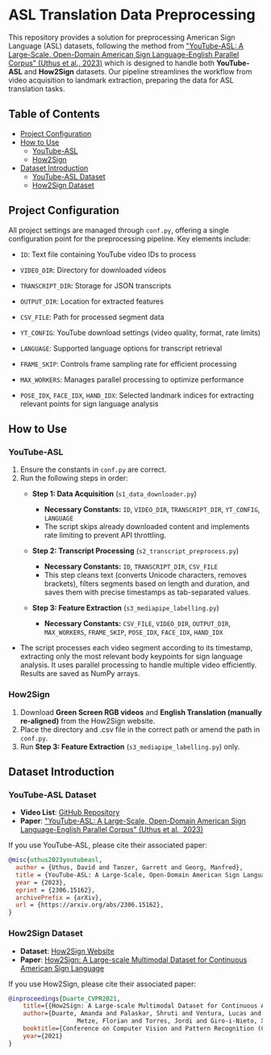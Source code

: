 # ASL Translation Data Preprocessing<!-- omit from toc -->

This repository provides a  solution for preprocessing American Sign Language (ASL) datasets, following the method from ["YouTube-ASL: A Large-Scale, Open-Domain American Sign Language-English Parallel Corpus" (Uthus et al., 2023)](https://arxiv.org/abs/2306.15162) which is designed to handle both **YouTube-ASL** and **How2Sign** datasets. Our pipeline streamlines the workflow from video acquisition to landmark extraction, preparing the data for ASL translation tasks.

## Table of Contents<!-- omit from toc -->

- [Project Configuration](#project-configuration)
- [How to Use](#how-to-use)
  - [YouTube-ASL](#youtube-asl)
  - [How2Sign](#how2sign)
- [Dataset Introduction](#dataset-introduction)
  - [YouTube-ASL Dataset](#youtube-asl-dataset)
  - [How2Sign Dataset](#how2sign-dataset)

## Project Configuration

All project settings are managed through `conf.py`, offering a single configuration point for the preprocessing pipeline. Key elements include:

- `ID`: Text file containing YouTube video IDs to process
- `VIDEO_DIR`: Directory for downloaded videos
- `TRANSCRIPT_DIR`: Storage for JSON transcripts
- `OUTPUT_DIR`: Location for extracted features
- `CSV_FILE`: Path for processed segment data

- `YT_CONFIG`: YouTube download settings (video quality, format, rate limits)
- `LANGUAGE`: Supported language options for transcript retrieval
- `FRAME_SKIP`: Controls frame sampling rate for efficient processing
- `MAX_WORKERS`: Manages parallel processing to optimize performance

- `POSE_IDX`, `FACE_IDX`, `HAND_IDX`: Selected landmark indices for extracting relevant points for sign language analysis

## How to Use

### YouTube-ASL
1. Ensure the constants in `conf.py` are correct.
2. Run the following steps in order:
   - **Step 1: Data Acquisition** (`s1_data_downloader.py`)
     - **Necessary Constants:** `ID`, `VIDEO_DIR`, `TRANSCRIPT_DIR`, `YT_CONFIG`, `LANGUAGE`
     - The script skips already downloaded content and implements rate limiting to prevent API throttling.

   - **Step 2: Transcript Processing** (`s2_transcript_preprocess.py`)
     - **Necessary Constants:** `ID`, `TRANSCRIPT_DIR`, `CSV_FILE`
     - This step cleans text (converts Unicode characters, removes brackets), filters segments based on length and duration, and saves them with precise timestamps as tab-separated values.

   - **Step 3: Feature Extraction** (`s3_mediapipe_labelling.py`)
     - **Necessary Constants:** `CSV_FILE`, `VIDEO_DIR`, `OUTPUT_DIR`, `MAX_WORKERS`, `FRAME_SKIP`, `POSE_IDX`, `FACE_IDX`, `HAND_IDX`
- The script processes each video segment according to its timestamp, extracting only the most relevant body keypoints for sign language analysis. It uses parallel processing to handle multiple video efficiently. Results are saved as NumPy arrays.

### How2Sign
1. Download **Green Screen RGB videos** and **English Translation (manually re-aligned)** from the How2Sign website.
2. Place the directory and .csv file in the correct path or amend the path in `conf.py`.
3. Run **Step 3: Feature Extraction** (`s3_mediapipe_labelling.py`) only.

## Dataset Introduction

### YouTube-ASL Dataset
- **Video List**: [GitHub Repository](https://github.com/google-research/google-research/blob/master/youtube_asl/README.md)
- **Paper**: ["YouTube-ASL: A Large-Scale, Open-Domain American Sign Language-English Parallel Corpus" (Uthus et al., 2023)](https://arxiv.org/abs/2306.15162)

If you use YouTube-ASL, please cite their associated paper:

```bibtex
@misc{uthus2023youtubeasl,
  author = {Uthus, David and Tanzer, Garrett and Georg, Manfred},
  title = {YouTube-ASL: A Large-Scale, Open-Domain American Sign Language-English Parallel Corpus},
  year = {2023},
  eprint = {2306.15162},
  archivePrefix = {arXiv},
  url = {https://arxiv.org/abs/2306.15162},
}
```

### How2Sign Dataset
- **Dataset**: [How2Sign Website](https://how2sign.github.io/)
- **Paper**: [How2Sign: A Large-scale Multimodal Dataset for Continuous American Sign Language](https://openaccess.thecvf.com/content/CVPR2021/html/Duarte_How2Sign_A_Large-Scale_Multimodal_Dataset_for_Continuous_American_Sign_Language_CVPR_2021_paper.html)

If you use How2Sign, please cite their associated paper:

```bibtex
@inproceedings{Duarte_CVPR2021,
    title={{How2Sign: A Large-scale Multimodal Dataset for Continuous American Sign Language}},
    author={Duarte, Amanda and Palaskar, Shruti and Ventura, Lucas and Ghadiyaram, Deepti and DeHaan, Kenneth and
                   Metze, Florian and Torres, Jordi and Giro-i-Nieto, Xavier},
    booktitle={Conference on Computer Vision and Pattern Recognition (CVPR)},
    year={2021}
}
```
